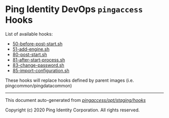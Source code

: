 
# Ping Identity DevOps `pingaccess` Hooks
List of available hooks:
* [50-before-post-start.sh](50-before-post-start.sh.md)
* [51-add-engine.sh](51-add-engine.sh.md)
* [80-post-start.sh](80-post-start.sh.md)
* [81-after-start-process.sh](81-after-start-process.sh.md)
* [83-change-password.sh](83-change-password.sh.md)
* [85-import-configuration.sh](85-import-configuration.sh.md)

These hooks will replace hooks defined by parent images (i.e. pingcommon/pingdatacommon)

---
This document auto-generated from _[pingaccess/opt/staging/hooks](https://github.com/pingidentity/pingidentity-docker-builds/blob/master/pingaccess/opt/staging/hooks)_

Copyright (c) 2020 Ping Identity Corporation. All rights reserved.
